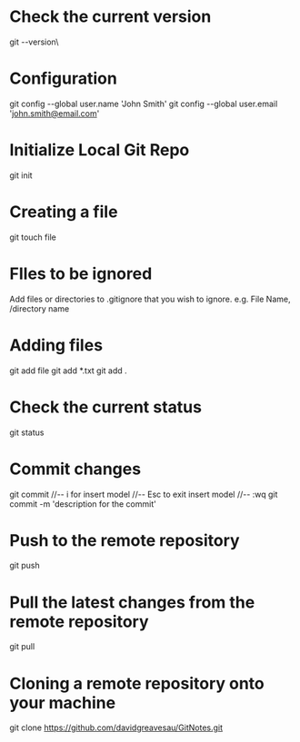 # Check the current version
git --version\

# Configuration
git config --global user.name 'John Smith'
git config --global user.email 'john.smith@email.com'

# Initialize Local Git Repo
git init

# Creating a file
git touch file

# FIles to be ignored
Add files or directories to .gitignore that you wish to ignore.
e.g. File Name, /directory name

# Adding files
git add file
git add *.txt
git add .

# Check the current status
git status

# Commit changes
git commit
//-- i for insert model
//-- Esc to exit insert model
//-- :wq
git commit -m 'description for the commit'

# Push to the remote repository
git push

# Pull the latest changes from the remote repository
git pull

# Cloning a remote repository onto your machine
git clone https://github.com/davidgreavesau/GitNotes.git

